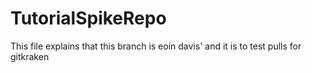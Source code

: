 # TutorialSpikeRepo
This file explains that this branch is eoin davis' and it is to test pulls for gitkraken
